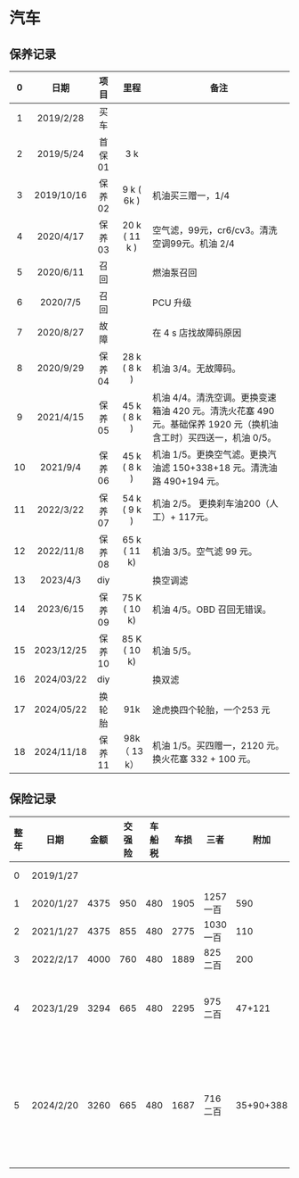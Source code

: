 # 汽车

## 保养记录

| 0  |     日期     |  项目  |      里程       | 备注                                                                   |
|:--:|:----------:|:----:|:-------------:|----------------------------------------------------------------------|
| 1  | 2019/2/28  |  买车  |               |                                                                      |
| 2  | 2019/5/24  | 首保01 |      3 k      |                                                                      |
| 3  | 2019/10/16 | 保养02 |  9 k ( 6k )   | 机油买三赠一，1/4                                                           |
| 4  | 2020/4/17  | 保养03 | 20 k ( 11 k ) | 空气滤，99元，cr6/cv3。清洗空调99元。机油 2/4                                       |
| 5  | 2020/6/11  |  召回  |               | 燃油泵召回                                                                |
| 6  |  2020/7/5  |  召回  |               | PCU 升级                                                               |
| 7  | 2020/8/27  |  故障  |               | 在 4 s 店找故障码原因                                                        |
| 8  | 2020/9/29  | 保养04 | 28 k ( 8 k )  | 机油 3/4。无故障码。                                                         |
| 9  | 2021/4/15  | 保养05 | 45 k ( 8 k )  | 机油 4/4。清洗空调。更换变速箱油 420 元。清洗火花塞 490 元。基础保养 1920 元（换机油含工时）买四送一，机油 0/5。 |
| 10 |  2021/9/4  | 保养06 | 45 k ( 8 k )  | 机油 1/5。更换空气滤。更换汽油滤 150+338+18 元。清洗油路 490+194 元。                      |
| 11 | 2022/3/22  | 保养07 | 54 k ( 9 k )  | 机油 2/5。 更换刹车油200（人工）+ 117元。                                          |
| 12 | 2022/11/8  | 保养08 | 65 k ( 11 k)  | 机油 3/5。空气滤 99 元。                                                     |
| 13 |  2023/4/3  | diy  |               | 换空调滤                                                                 |
| 14 | 2023/6/15  | 保养09 | 75 K ( 10 k)  | 机油 4/5。OBD 召回无错误。                                                    |
| 15 | 2023/12/25 | 保养10 | 85 K ( 10 k)  | 机油 5/5。                                                              |
| 16 | 2024/03/22 | diy  |               | 换双滤                                                                  |
| 17 | 2024/05/22 | 换轮胎  |      91k      | 途虎换四个轮胎，一个253 元                                                      |
| 18 | 2024/11/18 | 保养11 |  98k （ 13 k）  | 机油 1/5。买四赠一，2120 元。换火花塞 332 + 100 元。                                 |                                                  


## 保险记录

| 整年 | 日期        | 金额   | 交强险 | 车船税 | 车损   | 三者     | 附加        | 返现   | 备注        |   |
|----|-----------|------|-----|-----|------|--------|-----------|------|-----------|---|
| 0  | 2019/1/27 |      |     |     |      |        |           |      | 4s店       |   |
| 1  | 2020/1/27 | 4375 | 950 | 480 | 1905 | 1257一百 | 590       |      |           |   |
| 2  | 2021/1/27 | 4375 | 855 | 480 | 2775 | 1030一百 | 110       |      |           |   |
| 3  | 2022/2/17 | 4000 | 760 | 480 | 1889 | 825二百  | 200       |      |           |   |
| 4  | 2023/1/29 | 3294 | 665 | 480 | 2295 | 975二百  | 47+121    | 1550 | 交强险下浮     |   |
| 5  | 2024/2/20 | 3260 | 665 | 480 | 1687 | 716二百  | 35+90+388 | 801  | 交强险和商业险下浮 |   |

